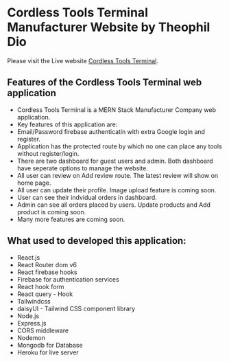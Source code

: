 # Cordless Tools Terminal Manufacturer Website by Theophil Dio

Please visit the Live website [Cordless Tools Terminal](https://cordless-tools-terminal.web.app/).

## Features of the Cordless Tools Terminal web application

* Cordless Tools Terminal is a MERN Stack Manufacturer Company web application.
* Key features of this application are: 
* Email/Password firebase authenticatin with extra Google login and register. 
* Application has the protected route by which no one can place any tools without register/login. 
* There are two dashboard for guest users and admin. Both dashboard have seperate options to manage the website. 
* All user can review on Add review route. The latest review will show on home page.
* All user can update their profile. Image upload feature is coming soon. 
* User can see their indvidual orders in dashboard.
* Admin can see all orders placed by users. Update products and Add product is coming soon. 
* Many more features are coming soon.

## What used to developed this application:
* React.js
* React Router dom v6
* React firebase hooks
* Firebase for authentication services
* React hook form
* React query - Hook
* Tailwindcss
* daisyUI - Tailwind CSS component library
* Node.js
* Express.js
* CORS middleware
* Nodemon
* Mongodb for Database
* Heroku for live server
